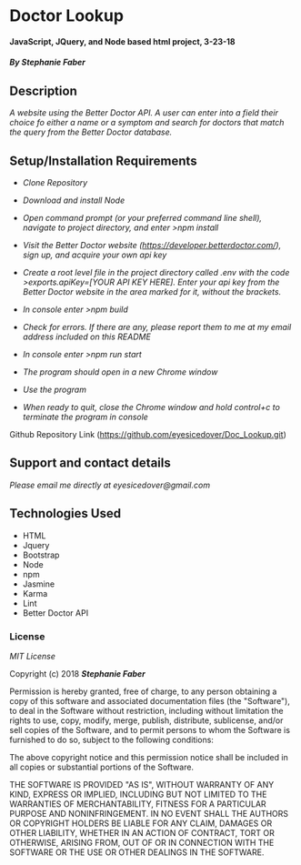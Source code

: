 # Doctor Lookup
#### JavaScript, JQuery, and Node based html project, 3-23-18  

#### _By Stephanie Faber_  

## Description
_A website using the Better Doctor API. A user can enter into a field their choice fo either a name or a symptom and search for doctors that match the query from the Better Doctor database._  

## Setup/Installation Requirements

* _Clone Repository_

* _Download and install Node_

* _Open command prompt (or your preferred command line shell), navigate to project directory, and enter >npm install_

* _Visit the Better Doctor website (https://developer.betterdoctor.com/), sign up, and acquire your own api key_

* _Create a root level file in the project directory called .env with the code >exports.apiKey=[YOUR API KEY HERE]. Enter your api key from the Better Doctor website in the area marked for it, without the brackets._

* _In console enter >npm build_

* _Check for errors. If there are any, please report them to me at my email address included on this README_

* _In console enter >npm run start_

* _The program should open in a new Chrome window_

* _Use the program_

* _When ready to quit, close the Chrome window and hold control+c to terminate the program in console_

Github Repository Link (https://github.com/eyesicedover/Doc_Lookup.git)

## Support and contact details

_Please email me directly at eyesicedover@gmail.com_

## Technologies Used

* HTML
* Jquery
* Bootstrap
* Node
* npm
* Jasmine
* Karma
* Lint
* Better Doctor API

### License

*MIT License*

Copyright (c) 2018 **_Stephanie Faber_**

Permission is hereby granted, free of charge, to any person obtaining a copy
of this software and associated documentation files (the "Software"), to deal
in the Software without restriction, including without limitation the rights
to use, copy, modify, merge, publish, distribute, sublicense, and/or sell
copies of the Software, and to permit persons to whom the Software is
furnished to do so, subject to the following conditions:

The above copyright notice and this permission notice shall be included in all
copies or substantial portions of the Software.

THE SOFTWARE IS PROVIDED "AS IS", WITHOUT WARRANTY OF ANY KIND, EXPRESS OR
IMPLIED, INCLUDING BUT NOT LIMITED TO THE WARRANTIES OF MERCHANTABILITY,
FITNESS FOR A PARTICULAR PURPOSE AND NONINFRINGEMENT. IN NO EVENT SHALL THE
AUTHORS OR COPYRIGHT HOLDERS BE LIABLE FOR ANY CLAIM, DAMAGES OR OTHER
LIABILITY, WHETHER IN AN ACTION OF CONTRACT, TORT OR OTHERWISE, ARISING FROM,
OUT OF OR IN CONNECTION WITH THE SOFTWARE OR THE USE OR OTHER DEALINGS IN THE
SOFTWARE.
